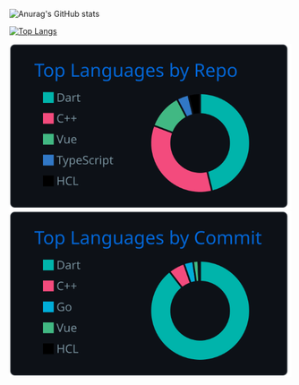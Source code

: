 ![Anurag's GitHub stats](https://github-readme-stats.vercel.app/api?username=shimizu-saffle&count_private=true&show_icons=true&theme=transparent)	

[![Top Langs](https://github-readme-stats.vercel.app/api/top-langs/?username=shimizu-saffle&hide=Objective-C,hcl,plpgsql,shell,c%2B%2B,cmake,C++,html,c,ruby,javascript&count_private=true&langs_count=10&layout=compact&theme=transparent)](https://github.com/anuraghazra/github-readme-stats)

[![](./profile-summary-card-output/github_dark/1-repos-per-language.svg)](https://github.com/vn7n24fzkq/github-profile-summary-cards) [![](./profile-summary-card-output/github_dark/2-most-commit-language.svg)](https://github.com/vn7n24fzkq/github-profile-summary-cards)
